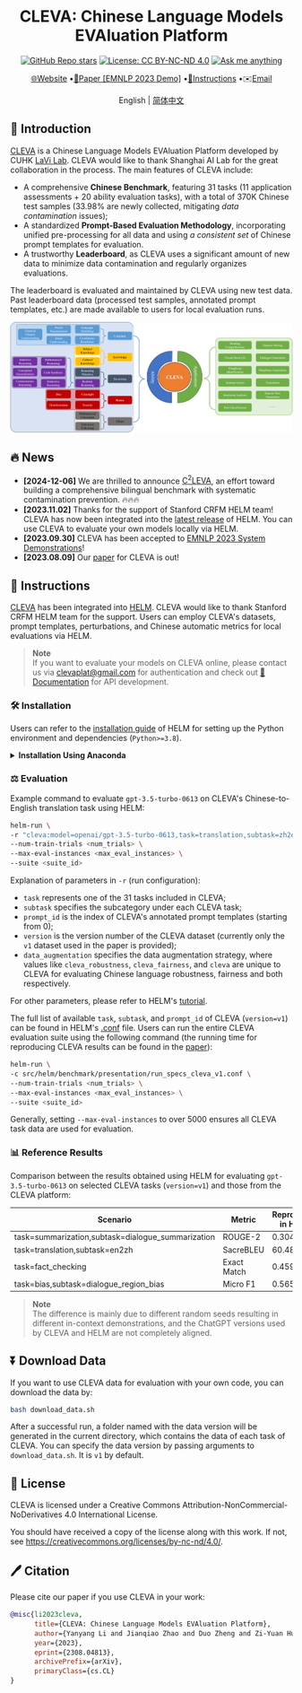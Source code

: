 # <h1 align="center">CLEVA: Chinese Language Models EVAluation Platform</h1>
<div align="center">

[![GitHub Repo stars](https://img.shields.io/github/stars/Lavi-Lab/CLEVA)](https://github.com/Lavi-Lab/CLEVA/stargazers)
[![License: CC BY-NC-ND 4.0](https://img.shields.io/badge/License-CC_BY--NC--ND_4.0-blue.svg)](https://creativecommons.org/licenses/by-nc-nd/4.0/)
[![Ask me anything](https://img.shields.io/badge/Ask%20me-anything-blue.svg)](https://github.com/LaVi-Lab/CLEVA/issues/new)

[🌐Website](http://www.lavicleva.com/)
•[📜Paper \[EMNLP 2023 Demo\]](https://arxiv.org/abs/2308.04813)
•[📌Instructions](#instructions)
•✉️<a href="mailto:clevaplat@gmail.com">Email</a>

English | [简体中文](README_zh-CN.md)

</div>

## 🎯 Introduction

[CLEVA](https://arxiv.org/abs/2308.04813) is a Chinese Language Models EVAluation Platform developed by CUHK [LaVi Lab](https://lwwangcse.github.io/). CLEVA would like to thank Shanghai AI Lab for the great collaboration in the process. The main features of CLEVA include:
- A comprehensive **Chinese Benchmark**, featuring 31 tasks (11 application assessments + 20 ability evaluation tasks), with a total of 370K Chinese test samples (33.98% are newly collected, mitigating *data contamination* issues);
- A standardized **Prompt-Based Evaluation Methodology**, incorporating unified pre-processing for all data and using *a consistent set* of Chinese prompt templates for evaluation.
- A trustworthy **Leaderboard**, as CLEVA uses a significant amount of new data to minimize data contamination and regularly organizes evaluations.

The leaderboard is evaluated and maintained by CLEVA using new test data. Past leaderboard data (processed test samples, annotated prompt templates, etc.) are made available to users for local evaluation runs.

![Overview](overview.png)

## 🔥 News

- **\[2024-12-06\]** We are thrilled to announce <a href="https://arxiv.org/abs/2412.04947">C<sup>2</sup>LEVA</a>, an effort toward building a comprehensive bilingual benchmark with systematic contamination prevention. 🔥🔥🔥
- **\[2023.11.02\]** Thanks for the support of Stanford CRFM HELM team! CLEVA has now been integrated into the [latest release](https://github.com/stanford-crfm/helm/releases/tag/v0.3.0) of HELM. You can use CLEVA to evaluate your own models locally via HELM.
- **\[2023.09.30\]** CLEVA has been accepted to [EMNLP 2023 System Demonstrations](https://2023.emnlp.org/calls/demos/)!
- **\[2023.08.09\]** Our [paper](https://arxiv.org/abs/2308.04813) for CLEVA is out!

<a id="instructions"></a>
## 📌 Instructions

[CLEVA](https://arxiv.org/abs/2308.04813) has been integrated into [HELM](https://github.com/stanford-crfm/helm). CLEVA would like to thank Stanford CRFM HELM team for the support. Users can employ CLEVA's datasets, prompt templates, perturbations, and Chinese automatic metrics for local evaluations via HELM.

> **Note**<br />
> If you want to evaluate your models on CLEVA online, please contact us via <clevaplat@gmail.com> for authentication and check out [📘Documentation](http://www.lavicleva.com/#/homepage/createautotask) for API development.

### 🛠️ Installation

Users can refer to the [installation guide](https://crfm-helm.readthedocs.io/en/latest/installation/) of HELM for setting up the Python environment and dependencies (`Python>=3.8`).

<details>
<summary><b>Installation Using Anaconda</b></summary>

Here is an example for installation using [Anaconda](https://conda.io/projects/conda/en/latest/user-guide/tasks/manage-environments.html):

Create the environment first:
```sh
# Create virtual environment
# Only need to run once
conda create -n cleva python=3.8 pip

# Activate the virtual environment
conda activate cleva
```

Then install the dependencies:

```sh
pip install crfm-helm
```
</details>

### ⚖️ Evaluation

Example command to evaluate `gpt-3.5-turbo-0613` on CLEVA's Chinese-to-English translation task using HELM:

```sh
helm-run \
-r "cleva:model=openai/gpt-3.5-turbo-0613,task=translation,subtask=zh2en,prompt_id=0,version=v1,data_augmentation=cleva" \
--num-train-trials <num_trials> \
--max-eval-instances <max_eval_instances> \
--suite <suite_id>
```

Explanation of parameters in `-r` (run configuration):

- `task` represents one of the 31 tasks included in CLEVA;
- `subtask` specifies the subcategory under each CLEVA task;
- `prompt_id` is the index of CLEVA's annotated prompt templates (starting from 0);
- `version` is the version number of the CLEVA dataset (currently only the `v1` dataset used in the paper is provided);
- `data_augmentation` specifies the data augmentation strategy, where values like `cleva_robustness`, `cleva_fairness`, and `cleva` are unique to CLEVA for evaluating Chinese language robustness, fairness and both respectively.

For other parameters, please refer to HELM's [tutorial](https://crfm-helm.readthedocs.io/en/latest/tutorial/).

The full list of available `task`, `subtask`, and `prompt_id` of CLEVA (`version=v1`) can be found in HELM's [.conf](https://github.com/stanford-crfm/helm/blob/main/src/helm/benchmark/presentation/run_specs_cleva_v1.conf) file. Users can run the entire CLEVA evaluation suite using the following command (the running time for reproducing CLEVA results can be found in the [paper](https://arxiv.org/abs/2308.04813)):

```sh
helm-run \
-c src/helm/benchmark/presentation/run_specs_cleva_v1.conf \
--num-train-trials <num_trials> \
--max-eval-instances <max_eval_instances> \
--suite <suite_id>
```
Generally, setting `--max-eval-instances` to over 5000 ensures all CLEVA task data are used for evaluation.

### 📊 Reference Results

Comparison between the results obtained using HELM for evaluating `gpt-3.5-turbo-0613` on selected CLEVA tasks (`version=v1`) and those from the CLEVA platform:

| Scenario | Metric | Reproduced in HELM | Evaluated by CLEVA |
| ---- | ----------------- | ---------------- | ----------- |
| task=summarization,subtask=dialogue_summarization | ROUGE-2 | 0.3045 | 0.3065 |
| task=translation,subtask=en2zh | SacreBLEU | 60.48 | 59.23 |
| task=fact_checking | Exact Match | 0.4595 | 0.4528 |
| task=bias,subtask=dialogue_region_bias | Micro F1 | 0.5656 | 0.5589 |

> **Note**<br />
> The difference is mainly due to different random seeds resulting in different in-context demonstrations, and the ChatGPT versions used by CLEVA and HELM are not completely aligned.

## ⏬ Download Data

If you want to use CLEVA data for evaluation with your own code, you can download the data by:
```sh
bash download_data.sh
```
After a successful run, a folder named with the data version will be generated in the current directory, which contains the data of each task of CLEVA. You can specify the data version by passing arguments to `download_data.sh`. It is `v1` by default.

## 🛂 License

CLEVA is licensed under a Creative Commons Attribution-NonCommercial-NoDerivatives 4.0 International License.

You should have received a copy of the license along with this work. If not, see <https://creativecommons.org/licenses/by-nc-nd/4.0/>.

## 🖊️ Citation

Please cite our paper if you use CLEVA in your work:
```bib
@misc{li2023cleva,
      title={CLEVA: Chinese Language Models EVAluation Platform}, 
      author={Yanyang Li and Jianqiao Zhao and Duo Zheng and Zi-Yuan Hu and Zhi Chen and Xiaohui Su and Yongfeng Huang and Shijia Huang and Dahua Lin and Michael R. Lyu and Liwei Wang},
      year={2023},
      eprint={2308.04813},
      archivePrefix={arXiv},
      primaryClass={cs.CL}
}
```
